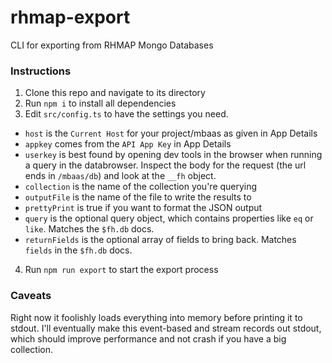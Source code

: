 # rhmap-export
CLI for exporting from RHMAP Mongo Databases

### Instructions
1. Clone this repo and navigate to its directory
2. Run `npm i` to install all dependencies
3. Edit `src/config.ts` to have the settings you need.
  - `host` is the `Current Host` for your project/mbaas as given in App Details
  - `appkey` comes from the `API App Key` in App Details
  - `userkey` is best found by opening dev tools in the browser when running a query in the databrowser. Inspect the body for the request (the url ends in `/mbaas/db`) and look at the `__fh` object.
  - `collection` is the name of the collection you're querying
  - `outputFile` is the name of the file to write the results to
  - `prettyPrint` is true if you want to format the JSON output
  - `query` is the optional query object, which contains properties like `eq` or `like`. Matches the `$fh.db` docs.
  - `returnFields` is the optional array of fields to bring back. Matches `fields` in the `$fh.db` docs.
4. Run `npm run export` to start the export process

### Caveats
Right now it foolishly loads everything into memory before printing it to stdout. I'll eventually make this event-based and stream records out stdout, 
which should improve performance and not crash if you have a big collection.

